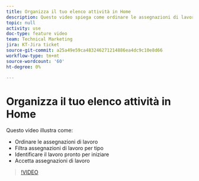 ```yaml
---
title: Organizza il tuo elenco attività in Home
description: Questo video spiega come ordinare le assegnazioni di lavoro, filtrarle per tipo, identificare il lavoro pronto per iniziare e accettare le assegnazioni di lavoro.
topic: null
activity: use
doc-type: feature video
team: Technical Marketing
jira: KT-Jira ticket
source-git-commit: a25a49e59ca483246271214886ea4dc9c10e8d66
workflow-type: tm+mt
source-wordcount: '60'
ht-degree: 0%

---
```


# Organizza il tuo elenco attività in Home

Questo video illustra come:

* Ordinare le assegnazioni di lavoro
* Filtra assegnazioni di lavoro per tipo
* Identificare il lavoro pronto per iniziare
* Accetta assegnazioni di lavoro

>[!VIDEO](https://video.tv.adobe.com/v/335099/?quality=12&learn=on)
